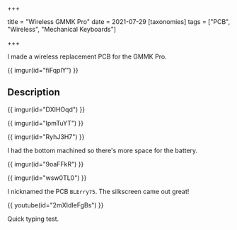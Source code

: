 +++

title = "Wireless GMMK Pro"
date = 2021-07-29
[taxonomies]
tags = ["PCB", "Wireless", "Mechanical Keyboards"]

+++

I made a wireless replacement PCB for the GMMK Pro.

{{ imgur(id="fiFqplY") }}

<!-- more -->

## Description

{{ imgur(id="DXIHOqd") }}

{{ imgur(id="IpmTuYT") }}

{{ imgur(id="RyhJ3H7") }}

I had the bottom machined so there's more space for the battery.

{{ imgur(id="9oaFFkR") }}

{{ imgur(id="wsw0TL0") }}

I nicknamed the PCB `BLErry75`. The silkscreen came out great!

{{ youtube(id="2mXIdIeFgBs") }}

Quick typing test.